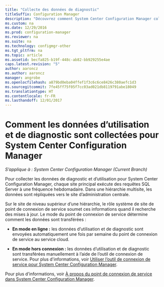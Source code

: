 ```yaml
---
title: "Collecte des données de diagnostic"
titleSuffix: Configuration Manager
description: "Découvrez comment System Center Configuration Manager collecte les données de diagnostic et d’utilisation y afférentes."
ms.custom: na
ms.date: 12/29/2016
ms.prod: configuration-manager
ms.reviewer: na
ms.suite: na
ms.technology: configmgr-other
ms.tgt_pltfrm: na
ms.topic: article
ms.assetid: becfa825-b19f-448c-ab82-bb929255e4ae
caps.latest.revision: "5"
author: aaroncz
ms.author: aaroncz
manager: angrobe
ms.openlocfilehash: a879bd0eba04ffef1f3c6c6ce8426c380aefc1d3
ms.sourcegitcommit: 7fe45ff75f05f7cc03ad021db8119791abe18049
ms.translationtype: HT
ms.contentlocale: fr-FR
ms.lasthandoff: 12/01/2017
---
```

# <a name="how-diagnostics-and-usage-data-is-collected-by-system-center-configuration-manager"></a>Comment les données d’utilisation et de diagnostic sont collectées pour System Center Configuration Manager

*S’applique à : System Center Configuration Manager (Current Branch)*

Pour collecter les données de diagnostic et d’utilisation pour System Center Configuration Manager, chaque site principal exécute des requêtes SQL Server à une fréquence hebdomadaire. Dans une hiérarchie multisite, les données sont répliquées vers le site d’administration centrale.  

Sur le site de niveau supérieur d’une hiérarchie, le rôle système de site de point de connexion de service soumet ces informations quand il recherche des mises à jour. Le mode du point de connexion de service détermine comment les données sont transférées :  

-   **En mode en ligne :** les données d’utilisation et de diagnostic sont envoyées automatiquement une fois par semaine du point de connexion de service au service cloud.  

-   **En mode hors connexion :** les données d’utilisation et de diagnostic sont transférées manuellement à l’aide de l’outil de connexion de service. Pour plus d'informations, voir [Utiliser l’outil de connexion de service pour System Center Configuration Manager](../../../core/servers/manage/use-the-service-connection-tool.md).  

Pour plus d’informations, voir [À propos du point de connexion de service dans System Center Configuration Manager](../../../core/servers/deploy/configure/about-the-service-connection-point.md).  
